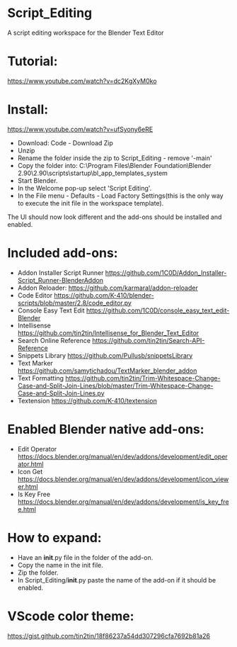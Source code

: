 # Script_Editing
A script editing workspace for the Blender Text Editor

# Tutorial:
https://www.youtube.com/watch?v=dc2KgXyM0ko

# Install:
https://www.youtube.com/watch?v=ufSyony6eRE
- Download: Code - Download Zip
- Unzip
- Rename the folder inside the zip to Script_Editing - remove '-main'
- Copy the folder into: C:\Program Files\Blender Foundation\Blender 2.90\2.90\scripts\startup\bl_app_templates_system
- Start Blender.
- In the Welcome pop-up select 'Script Editing'.
- In the File menu - Defaults - Load Factory Settings(this is the only way to execute the init file in the workspace template).

The UI should now look different and the add-ons should be installed and enabled.

# Included add-ons:
- Addon Installer Script Runner https://github.com/1C0D/Addon_Installer-Script_Runner-BlenderAddon
- Addon Reloader: https://github.com/karmaral/addon-reloader
- Code Editor https://github.com/K-410/blender-scripts/blob/master/2.8/code_editor.py
- Console Easy Text Edit https://github.com/1C0D/console_easy_text_edit-Blender
- Intellisense https://github.com/tin2tin/Intellisense_for_Blender_Text_Editor
- Search Online Reference https://github.com/tin2tin/Search-API-Reference
- Snippets Library https://github.com/Pullusb/snippetsLibrary
- Text Marker https://github.com/samytichadou/TextMarker_blender_addon
- Text Formatting https://github.com/tin2tin/Trim-Whitespace-Change-Case-and-Split-Join-Lines/blob/master/Trim-Whitespace-Change-Case-and-Split-Join-Lines.py
- Textension https://github.com/K-410/textension

# Enabled Blender native add-ons:
- Edit Operator https://docs.blender.org/manual/en/dev/addons/development/edit_operator.html
- Icon Get https://docs.blender.org/manual/en/dev/addons/development/icon_viewer.html
- Is Key Free https://docs.blender.org/manual/en/dev/addons/development/is_key_free.html

# How to expand:
- Have an __init__.py file in the folder of the add-on.
- Copy the name in the init file.
- Zip the folder.
- In Script_Editing/__init__.py paste the name of the add-on if it should be enabled.

# VScode color theme:
https://gist.github.com/tin2tin/18f86237a54dd307296cfa7692b81a26

